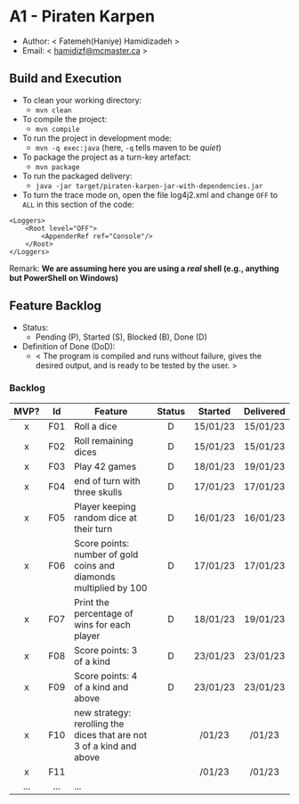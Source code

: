 # A1 - Piraten Karpen

  * Author: < Fatemeh(Haniye) Hamidizadeh >
  * Email: < hamidizf@mcmaster.ca >

## Build and Execution

  * To clean your working directory:
    * `mvn clean`
  * To compile the project:
    * `mvn compile`
  * To run the project in development mode:
    * `mvn -q exec:java` (here, `-q` tells maven to be _quiet_)
  * To package the project as a turn-key artefact:
    * `mvn package`
  * To run the packaged delivery:
    * `java -jar target/piraten-karpen-jar-with-dependencies.jar` 
  * To turn the trace mode on, open the file log4j2.xml and change `OFF` to `ALL` in this section of the code: 
>
    <Loggers>
        <Root level="OFF">
            <AppenderRef ref="Console"/>   
        </Root>
    </Loggers>

Remark: **We are assuming here you are using a _real_ shell (e.g., anything but PowerShell on Windows)**

## Feature Backlog

 * Status: 
   * Pending (P), Started (S), Blocked (B), Done (D)
 * Definition of Done (DoD):
   * < The program is compiled and runs without failure, gives the desired 
output, and is ready to be tested by the user.  >

### Backlog 

| MVP? | Id  | Feature  | Status  |  Started  | Delivered |
| :-:  |:-:  |---       | :-:     | :-:       | :-:       |
| x   | F01 | Roll a dice |  D | 15/01/23 | 15/01/23  |
| x   | F02 | Roll remaining dices  | D | 15/01/23 | 15/01/23  |
| x   | F03 | Play 42 games  |  D  | 18/01/23 | 19/01/23 |
| x   | F04 | end of turn with three skulls | D | 17/01/23 | 17/01/23|
| x   | F05 | Player keeping random dice at their turn | D | 16/01/23 | 16/01/23 | 
| x   | F06 | Score points: number of gold coins and diamonds multiplied by 100 | D | 17/01/23 | 17/01/23 | 
| x   | F07 | Print the percentage of wins for each player |  D  | 18/01/23 | 19/01/23 |
| x   | F08 | Score points: 3 of a kind | D | 23/01/23 | 23/01/23|
| x   | F09 | Score points: 4 of a kind and above | D | 23/01/23 | 23/01/23|
| x   | F10 | new strategy: rerolling the dices that are not 3 of a kind and above |  | /01/23 | /01/23|
| x   | F11 |  |  | /01/23 | /01/23|
| ... | ... | ... |

